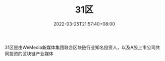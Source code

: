 ﻿---
weight: 
title: "31区"
description: "31区是由WeMedia新媒体集团联合区块链行业知名投资人，以及A股上市公司共同投资的区块链产业媒体"
date: 2022-03-25T21:57:40+08:00
lastmod: 2022-03-25T16:45:40+08:00
draft: false
authors: ["Metabd"]
featuredImage: "31qu.png"
link: ""
tags: ["元宇宙资讯","31区"]
categories: ["navigation"]
navigation: ["元宇宙资讯"]
lightgallery: true
toc: true
pinned: false
recommend: false
recommend1: false
---
31区是由WeMedia新媒体集团联合区块链行业知名投资人，以及A股上市公司共同投资的区块链产业媒体
